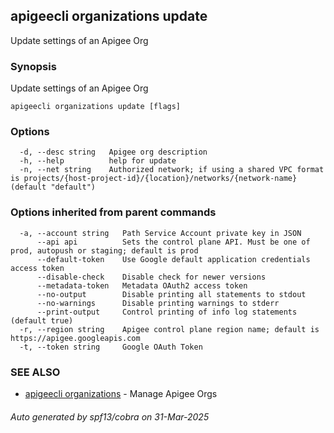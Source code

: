 ## apigeecli organizations update

Update settings of an Apigee Org

### Synopsis

Update settings of an Apigee Org

```
apigeecli organizations update [flags]
```

### Options

```
  -d, --desc string   Apigee org description
  -h, --help          help for update
  -n, --net string    Authorized network; if using a shared VPC format is projects/{host-project-id}/{location}/networks/{network-name} (default "default")
```

### Options inherited from parent commands

```
  -a, --account string   Path Service Account private key in JSON
      --api api          Sets the control plane API. Must be one of prod, autopush or staging; default is prod
      --default-token    Use Google default application credentials access token
      --disable-check    Disable check for newer versions
      --metadata-token   Metadata OAuth2 access token
      --no-output        Disable printing all statements to stdout
      --no-warnings      Disable printing warnings to stderr
      --print-output     Control printing of info log statements (default true)
  -r, --region string    Apigee control plane region name; default is https://apigee.googleapis.com
  -t, --token string     Google OAuth Token
```

### SEE ALSO

* [apigeecli organizations](apigeecli_organizations.md)	 - Manage Apigee Orgs

###### Auto generated by spf13/cobra on 31-Mar-2025

